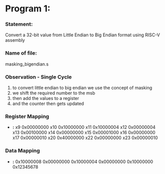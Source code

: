 # Program 1: 
### Statement: 
Convert a 32-bit value from Little Endian to Big Endian format using RISC-V assembly

### Name of file:
masking_bigendian.s

### Observation - Single Cycle
1. to convert little endian to big endian we use the concept of masking 
2. we shift the required number to the msb 
3. then add the values to a register 
4. and the counter then gets updated 
 
### Register Mapping
- **<Register Number Used>:** <Value stored>
      x9                         0x00000000
      x10                        0x10000000
      x11                        0x10000004
      x12                        0x00000004
      x13                        0x00100000
      x14                        0x00000000
      x15                        0x00001000
      x16                        0x00000000
      x17                        0x00000010
      x20                        0x40000000
      x22                        0x00000000
      x23                        0x00000010

### Data Mapping
- **<Memory Address>:** <Value stored>
        0x10000008         0x00000000
        0x10000004         0x00000000
        0x10000000         0x12345678
